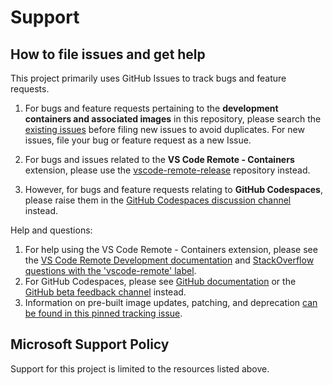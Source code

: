 # Support

## How to file issues and get help

This project primarily uses GitHub Issues to track bugs and feature requests.

1. For bugs and feature requests pertaining to the **development containers and associated images** in this repository, please search the [existing issues](https://github.com/microsoft/vscode-dev-containers/issues) before filing new issues to avoid duplicates. For new issues, file your bug or feature request as a new Issue.

2. For bugs and issues related to the **VS Code Remote - Containers** extension, please use the [vscode-remote-release](https://github.com/microsoft/vscode-remote-release/issues) repository instead.

3. However, for bugs and feature requests relating to **GitHub Codespaces**, please raise them in the [GitHub Codespaces discussion channel](https://github.com/github/feedback/discussions/categories/codespaces) instead.

Help and questions:
1. For help using the VS Code Remote - Containers extension, please see the [VS Code Remote Development documentation](https://code.visualstudio.com/docs/remote/remote-overview) and [StackOverflow questions with the 'vscode-remote' label](https://stackoverflow.com/questions/tagged/vscode-remote).
2. For GitHub Codespaces, please see [GitHub documentation](https://docs.github.com/en/github/developing-online-with-codespaces/) or the [GitHub beta feedback channel](https://github.community/c/code-to-cloud/codespaces-beta/45) instead.
3. Information on pre-built image updates, patching, and deprecation [can be found in this pinned tracking issue](https://github.com/microsoft/vscode-dev-containers/issues/532#issue-689303932).

## Microsoft Support Policy

Support for this project is limited to the resources listed above.
